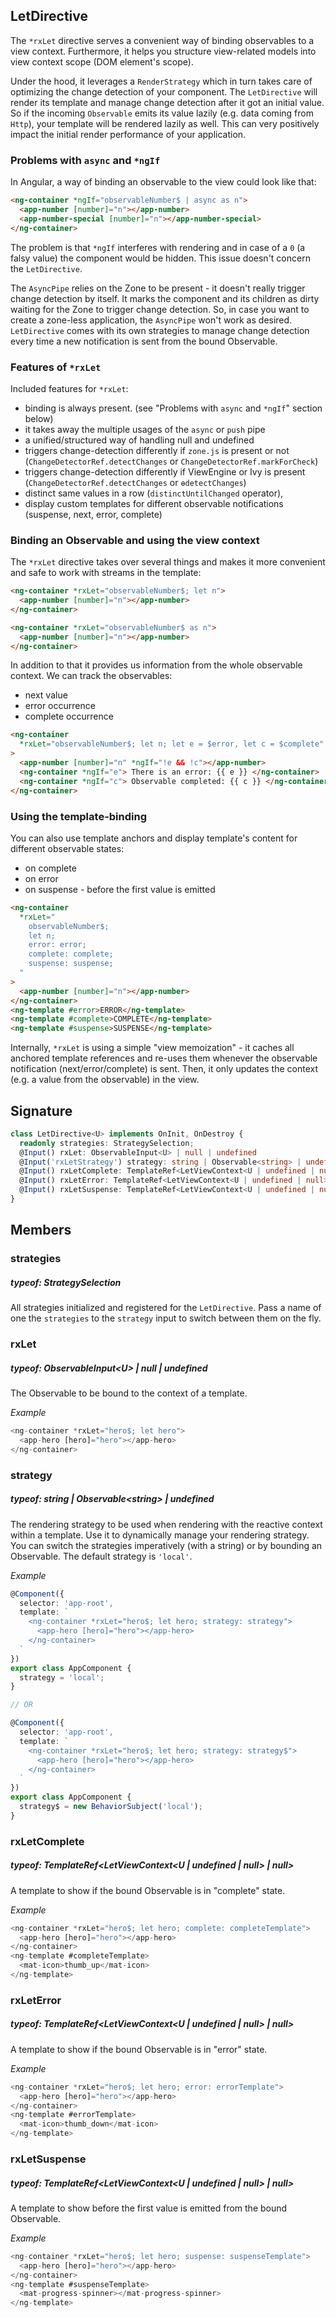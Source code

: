## LetDirective

The `*rxLet` directive serves a convenient way of binding observables to a view context. Furthermore, it helps
you structure view-related models into view context scope (DOM element's scope).

Under the hood, it leverages a `RenderStrategy` which in turn takes care of optimizing the change detection
of your component. The `LetDirective` will render its template and manage change detection after it got an initial value.
So if the incoming `Observable` emits its value lazily (e.g. data coming from `Http`), your template will be
rendered lazily as well. This can very positively impact the initial render performance of your application.

### Problems with `async` and `*ngIf`

In Angular, a way of binding an observable to the view could look like that:

```html
<ng-container *ngIf="observableNumber$ | async as n">
  <app-number [number]="n"></app-number>
  <app-number-special [number]="n"></app-number-special>
</ng-container>
```

The problem is that `*ngIf` interferes with rendering and in case of a `0` (a falsy value) the component
would be hidden. This issue doesn't concern the `LetDirective`.

The `AsyncPipe` relies on the Zone to be present - it doesn't really trigger change detection by itself.
It marks the component and its children as dirty waiting for the Zone to trigger change detection. So, in case
you want to create a zone-less application, the `AsyncPipe` won't work as desired. `LetDirective` comes
with its own strategies to manage change detection every time a new notification is sent from
the bound Observable.

### Features of `*rxLet`

Included features for `*rxLet`:

- binding is always present. (see "Problems with `async` and `*ngIf`" section below)
- it takes away the multiple usages of the `async` or `push` pipe
- a unified/structured way of handling null and undefined
- triggers change-detection differently if `zone.js` is present or not (`ChangeDetectorRef.detectChanges` or
  `ChangeDetectorRef.markForCheck`)
- triggers change-detection differently if ViewEngine or Ivy is present (`ChangeDetectorRef.detectChanges` or
  `ɵdetectChanges`)
- distinct same values in a row (`distinctUntilChanged` operator),
- display custom templates for different observable notifications (suspense, next, error, complete)

### Binding an Observable and using the view context

The `*rxLet` directive takes over several things and makes it more convenient and safe to work with streams in the
template:

```html
<ng-container *rxLet="observableNumber$; let n">
  <app-number [number]="n"></app-number>
</ng-container>

<ng-container *rxLet="observableNumber$ as n">
  <app-number [number]="n"></app-number>
</ng-container>
```

In addition to that it provides us information from the whole observable context.
We can track the observables:

- next value
- error occurrence
- complete occurrence

```html
<ng-container
  *rxLet="observableNumber$; let n; let e = $error, let c = $complete"
>
  <app-number [number]="n" *ngIf="!e && !c"></app-number>
  <ng-container *ngIf="e"> There is an error: {{ e }} </ng-container>
  <ng-container *ngIf="c"> Observable completed: {{ c }} </ng-container>
</ng-container>
```

### Using the template-binding

You can also use template anchors and display template's content for different observable states:

- on complete
- on error
- on suspense - before the first value is emitted

```html
<ng-container
  *rxLet="
    observableNumber$;
    let n;
    error: error;
    complete: complete;
    suspense: suspense;
  "
>
  <app-number [number]="n"></app-number>
</ng-container>
<ng-template #error>ERROR</ng-template>
<ng-template #complete>COMPLETE</ng-template>
<ng-template #suspense>SUSPENSE</ng-template>
```

Internally, `*rxLet` is using a simple "view memoization" - it caches all anchored template references and re-uses
them whenever the observable notification (next/error/complete) is sent. Then, it only updates the context
(e.g. a value from the observable) in the view.

## Signature

```TypeScript
class LetDirective<U> implements OnInit, OnDestroy {
  readonly strategies: StrategySelection;
  @Input() rxLet: ObservableInput<U> | null | undefined
  @Input('rxLetStrategy') strategy: string | Observable<string> | undefined
  @Input() rxLetComplete: TemplateRef<LetViewContext<U | undefined | null> | null>
  @Input() rxLetError: TemplateRef<LetViewContext<U | undefined | null> | null>
  @Input() rxLetSuspense: TemplateRef<LetViewContext<U | undefined | null> | null>
}
```

## Members

### strategies

##### typeof: StrategySelection

All strategies initialized and registered for the `LetDirective`. Pass a name of one the
`strategies` to the `strategy` input to switch between them on the fly.

### rxLet

##### typeof: ObservableInput&#60;U&#62; | null | undefined

The Observable to be bound to the context of a template.

_Example_

```TypeScript
<ng-container *rxLet="hero$; let hero">
  <app-hero [hero]="hero"></app-hero>
</ng-container>
```

### strategy

##### typeof: string | Observable&#60;string&#62; | undefined

The rendering strategy to be used when rendering with the reactive context within a template.
Use it to dynamically manage your rendering strategy. You can switch the strategies
imperatively (with a string) or by bounding an Observable.
The default strategy is `'local'`.

_Example_

```TypeScript
@Component({
  selector: 'app-root',
  template: `
    <ng-container *rxLet="hero$; let hero; strategy: strategy">
      <app-hero [hero]="hero"></app-hero>
    </ng-container>
  `
})
export class AppComponent {
  strategy = 'local';
}

// OR

@Component({
  selector: 'app-root',
  template: `
    <ng-container *rxLet="hero$; let hero; strategy: strategy$">
      <app-hero [hero]="hero"></app-hero>
    </ng-container>
  `
})
export class AppComponent {
  strategy$ = new BehaviorSubject('local');
}
```

### rxLetComplete

##### typeof: TemplateRef&#60;LetViewContext&#60;U | undefined | null&#62; | null&#62;

A template to show if the bound Observable is in "complete" state.

_Example_

```TypeScript
<ng-container *rxLet="hero$; let hero; complete: completeTemplate">
  <app-hero [hero]="hero"></app-hero>
</ng-container>
<ng-template #completeTemplate>
  <mat-icon>thumb_up</mat-icon>
</ng-template>
```

### rxLetError

##### typeof: TemplateRef&#60;LetViewContext&#60;U | undefined | null&#62; | null&#62;

A template to show if the bound Observable is in "error" state.

_Example_

```TypeScript
<ng-container *rxLet="hero$; let hero; error: errorTemplate">
  <app-hero [hero]="hero"></app-hero>
</ng-container>
<ng-template #errorTemplate>
  <mat-icon>thumb_down</mat-icon>
</ng-template>
```

### rxLetSuspense

##### typeof: TemplateRef&#60;LetViewContext&#60;U | undefined | null&#62; | null&#62;

A template to show before the first value is emitted from the bound Observable.

_Example_

```TypeScript
<ng-container *rxLet="hero$; let hero; suspense: suspenseTemplate">
  <app-hero [hero]="hero"></app-hero>
</ng-container>
<ng-template #suspenseTemplate>
  <mat-progress-spinner></mat-progress-spinner>
</ng-template>
```
